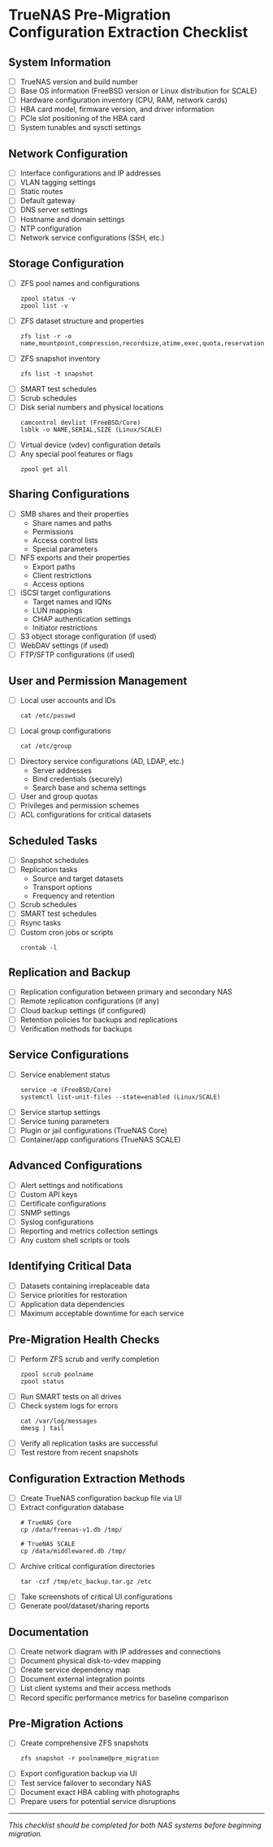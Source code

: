 # TrueNAS Pre-Migration Configuration Extraction Checklist

## System Information
- [ ] TrueNAS version and build number
- [ ] Base OS information (FreeBSD version or Linux distribution for SCALE)
- [ ] Hardware configuration inventory (CPU, RAM, network cards)
- [ ] HBA card model, firmware version, and driver information
- [ ] PCIe slot positioning of the HBA card
- [ ] System tunables and sysctl settings

## Network Configuration
- [ ] Interface configurations and IP addresses
- [ ] VLAN tagging settings
- [ ] Static routes
- [ ] Default gateway
- [ ] DNS server settings
- [ ] Hostname and domain settings
- [ ] NTP configuration
- [ ] Network service configurations (SSH, etc.)

## Storage Configuration
- [ ] ZFS pool names and configurations
  ```
  zpool status -v
  zpool list -v
  ```
- [ ] ZFS dataset structure and properties
  ```
  zfs list -r -o name,mountpoint,compression,recordsize,atime,exec,quota,reservation
  ```
- [ ] ZFS snapshot inventory
  ```
  zfs list -t snapshot
  ```
- [ ] SMART test schedules
- [ ] Scrub schedules
- [ ] Disk serial numbers and physical locations
  ```
  camcontrol devlist (FreeBSD/Core)
  lsblk -o NAME,SERIAL,SIZE (Linux/SCALE)
  ```
- [ ] Virtual device (vdev) configuration details
- [ ] Any special pool features or flags
  ```
  zpool get all
  ```

## Sharing Configurations
- [ ] SMB shares and their properties
  - Share names and paths
  - Permissions
  - Access control lists
  - Special parameters
- [ ] NFS exports and their properties
  - Export paths
  - Client restrictions
  - Access options
- [ ] iSCSI target configurations
  - Target names and IQNs
  - LUN mappings
  - CHAP authentication settings
  - Initiator restrictions
- [ ] S3 object storage configuration (if used)
- [ ] WebDAV settings (if used)
- [ ] FTP/SFTP configurations (if used)

## User and Permission Management
- [ ] Local user accounts and IDs
  ```
  cat /etc/passwd
  ```
- [ ] Local group configurations
  ```
  cat /etc/group
  ```
- [ ] Directory service configurations (AD, LDAP, etc.)
  - Server addresses
  - Bind credentials (securely)
  - Search base and schema settings
- [ ] User and group quotas
- [ ] Privileges and permission schemes
- [ ] ACL configurations for critical datasets

## Scheduled Tasks
- [ ] Snapshot schedules
- [ ] Replication tasks
  - Source and target datasets
  - Transport options
  - Frequency and retention
- [ ] Scrub schedules
- [ ] SMART test schedules
- [ ] Rsync tasks
- [ ] Custom cron jobs or scripts
  ```
  crontab -l
  ```

## Replication and Backup
- [ ] Replication configuration between primary and secondary NAS
- [ ] Remote replication configurations (if any)
- [ ] Cloud backup settings (if configured)
- [ ] Retention policies for backups and replications
- [ ] Verification methods for backups

## Service Configurations
- [ ] Service enablement status
  ```
  service -e (FreeBSD/Core)
  systemctl list-unit-files --state=enabled (Linux/SCALE)
  ```
- [ ] Service startup settings
- [ ] Service tuning parameters
- [ ] Plugin or jail configurations (TrueNAS Core)
- [ ] Container/app configurations (TrueNAS SCALE)

## Advanced Configurations
- [ ] Alert settings and notifications
- [ ] Custom API keys
- [ ] Certificate configurations
- [ ] SNMP settings
- [ ] Syslog configurations
- [ ] Reporting and metrics collection settings
- [ ] Any custom shell scripts or tools

## Identifying Critical Data
- [ ] Datasets containing irreplaceable data
- [ ] Service priorities for restoration
- [ ] Application data dependencies
- [ ] Maximum acceptable downtime for each service

## Pre-Migration Health Checks
- [ ] Perform ZFS scrub and verify completion
  ```
  zpool scrub poolname
  zpool status
  ```
- [ ] Run SMART tests on all drives
- [ ] Check system logs for errors
  ```
  cat /var/log/messages
  dmesg | tail
  ```
- [ ] Verify all replication tasks are successful
- [ ] Test restore from recent snapshots

## Configuration Extraction Methods
- [ ] Create TrueNAS configuration backup file via UI
- [ ] Extract configuration database
  ```
  # TrueNAS Core
  cp /data/freenas-v1.db /tmp/
  
  # TrueNAS SCALE
  cp /data/middlewared.db /tmp/
  ```
- [ ] Archive critical configuration directories
  ```
  tar -czf /tmp/etc_backup.tar.gz /etc
  ```
- [ ] Take screenshots of critical UI configurations
- [ ] Generate pool/dataset/sharing reports

## Documentation
- [ ] Create network diagram with IP addresses and connections
- [ ] Document physical disk-to-vdev mapping
- [ ] Create service dependency map
- [ ] Document external integration points
- [ ] List client systems and their access methods
- [ ] Record specific performance metrics for baseline comparison

## Pre-Migration Actions
- [ ] Create comprehensive ZFS snapshots
  ```
  zfs snapshot -r poolname@pre_migration
  ```
- [ ] Export configuration backup via UI
- [ ] Test service failover to secondary NAS
- [ ] Document exact HBA cabling with photographs
- [ ] Prepare users for potential service disruptions

---

*This checklist should be completed for both NAS systems before beginning migration.*
